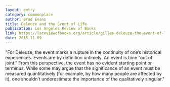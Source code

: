 ```yaml
---
layout: entry
category: commonplace
author: Brad Evans
title: Deleuze and the Event of Life
publication: Los Angeles Review of Books
link: https://lareviewofbooks.org/article/gilles-deleuze-the-event-of-life/
date: 2015-11-09
---
```


"For Deleuze, the event marks a rupture in the continuity of one’s historical experiences. Events are by definition untimely. An event is time “out of joint.” From this perspective, the event has no evident starting point or terminus. While some may argue that the significance of an event must be measured quantitatively (for example, by how many people are affected by it), one shouldn’t underestimate the importance of the qualitatively singular."

